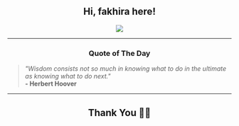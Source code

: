 <h2 align="center"> Hi, fakhira here!</h2>

<p align="center">
<a href="https://github.com/fakhiralkda" alt="github streak"><img src="https://dvst-streak.herokuapp.com/?user=fakhiralkda&theme=tokyonight&fire=DD472C"></a>
</p>

<hr>
<h3 align="center">Quote of The Day</h3>
<p align="center">
<blockquote>
<i>"Wisdom consists not so much in knowing what to do in the ultimate as knowing what to do next."</i>
<br>
<b>- Herbert Hoover</b>
</blockquote>
</p>


<hr>
<h2 align="center">Thank You 🙏🏼</h2>
